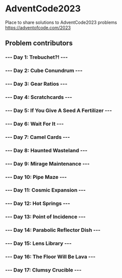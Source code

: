 # AdventCode2023

Place to share solutions to AdventCode2023 problems
<https://adventofcode.com/2023>

## Problem contributors

### --- Day 1: Trebuchet?! ---

### --- Day 2: Cube Conundrum ---

### --- Day 3: Gear Ratios ---

### --- Day 4: Scratchcards ---

### --- Day 5: If You Give A Seed A Fertilizer ---

### --- Day 6: Wait For It ---

### --- Day 7: Camel Cards ---

### --- Day 8: Haunted Wasteland ---

### --- Day 9: Mirage Maintenance ---

### --- Day 10: Pipe Maze ---

### --- Day 11: Cosmic Expansion ---

### --- Day 12: Hot Springs ---

### --- Day 13: Point of Incidence ---

### --- Day 14: Parabolic Reflector Dish ---

### --- Day 15: Lens Library ---

### --- Day 16: The Floor Will Be Lava ---

### --- Day 17: Clumsy Crucible ---
